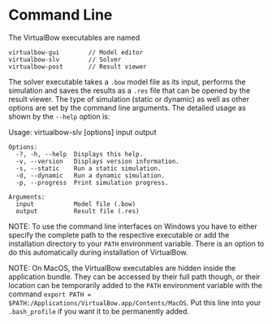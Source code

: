 # Command Line

The VirtualBow executables are named

```
virtualbow-gui        // Model editor
virtualbow-slv        // Solver
virtualbow-post       // Result viewer
```

The solver executable takes a `.bow` model file as its input, performs the simulation and saves the results as a `.res` file that can be opened by the result viewer.
The type of simulation (static or dynamic) as well as other options are set by the command line arguments.
The detailed usage as shown by the `--help` option is:

Usage: virtualbow-slv [options] input output

```
Options:
  -?, -h, --help  Displays this help.
  -v, --version   Displays version information.
  -s, --static    Run a static simulation.
  -d, --dynamic   Run a dynamic simulation.
  -p, --progress  Print simulation progress.

Arguments:
  input           Model file (.bow)
  output          Result file (.res)
```

NOTE: To use the command line interfaces on Windows you have to either specify the complete path to the respective executable or add the installation directory to your `PATH` environment variable.
There is an option to do this automatically during installation of VirtualBow.

NOTE: On MacOS, the VirtualBow executables are hidden inside the application bundle.
They can be accessed by their full path though, or their location can be temporarily added to the `PATH` environment variable with the command `export PATH = $PATH:/Applications/VirtualBow.app/Contents/MacOS`.
Put this line into your `.bash_profile` if you want it to be permanently added.